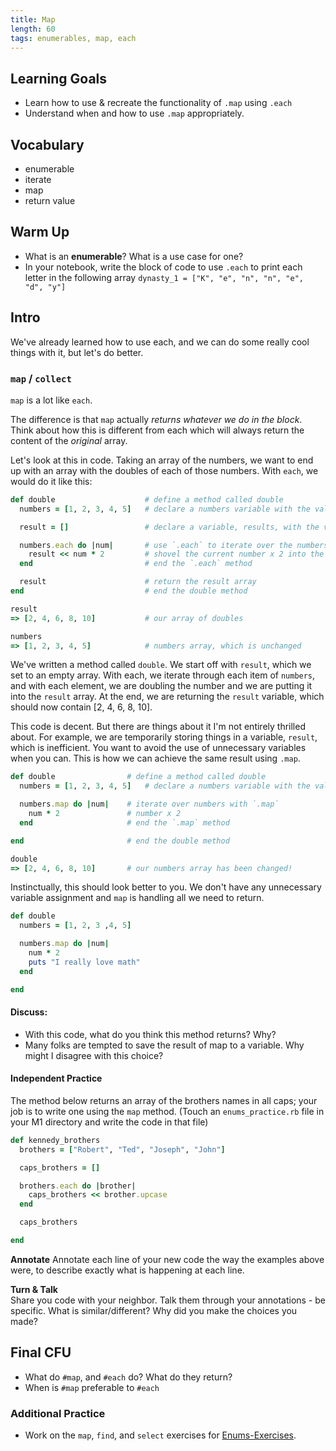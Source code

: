 ```yaml
---
title: Map
length: 60
tags: enumerables, map, each
---
```


## Learning Goals

* Learn how to use & recreate the functionality of `.map` using `.each`
* Understand when and how to use `.map` appropriately.


## Vocabulary  
* enumerable  
* iterate  
* map
* return value

## Warm Up  
* What is an **enumerable**? What is a use case for one?  
* In your notebook, write the block of code to use `.each` to print each letter in the following array `dynasty_1 = ["K", "e", "n", "n", "e", "d", "y"]`

## Intro

We've already learned how to use each, and we can do some really cool
things with it, but let's do better.

### `map` / `collect`

`map` is a lot like `each`.

The difference is that `map` actually _returns whatever we do in the block_. Think about how this is different from each which will always return the content of the _original_ array.

Let's look at this in code. Taking an array of the numbers, we want to end up with an array with the doubles of each of those numbers. With `each`, we would do it like this:

```ruby
def double                    # define a method called double
  numbers = [1, 2, 3, 4, 5]   # declare a numbers variable with the value of an array

  result = []                 # declare a variable, results, with the value of an empty array

  numbers.each do |num|       # use `.each` to iterate over the numbers array
    result << num * 2         # shovel the current number x 2 into the result array
  end                         # end the `.each` method

  result                      # return the result array
end                           # end the double method

result
=> [2, 4, 6, 8, 10]           # our array of doubles

numbers
=> [1, 2, 3, 4, 5]            # numbers array, which is unchanged
```

We've written a method called `double`. We start off with `result`, which we set to an empty array. With each, we iterate through each item of `numbers`, and with each element, we are doubling the number and we are putting it into the `result` array. At the end, we are returning the `result` variable, which should now contain [2, 4, 6, 8, 10].

This code is decent. But there are things about it I'm not entirely thrilled about. For example, we are temporarily storing things in a variable, `result`, which is inefficient. You want to avoid the use of unnecessary variables when you can. This is how we can achieve the same result using `.map`.

```ruby
def double                # define a method called double
  numbers = [1, 2, 3, 4, 5]   # declare a numbers variable with the value of an array

  numbers.map do |num|    # iterate over numbers with `.map`
    num * 2               # number x 2
  end                     # end the `.map` method

end                       # end the double method

double
=> [2, 4, 6, 8, 10]       # our numbers array has been changed!
```

Instinctually, this should look better to you. We don't have any unnecessary variable assignment and `map` is handling all we need to return.

```ruby
def double
  numbers = [1, 2, 3 ,4, 5]

  numbers.map do |num|
    num * 2
    puts "I really love math"
  end

end
```

#### Discuss:
* With this code, what do you think this method returns? Why?  
* Many folks are tempted to save the result of map to a variable. Why might I disagree with this choice?  

#### Independent Practice
The method below returns an array of the brothers names in all caps; your job is to write one using the `map` method. (Touch an `enums_practice.rb` file in your M1 directory and write the code in that file)

```ruby
def kennedy_brothers
  brothers = ["Robert", "Ted", "Joseph", "John"]

  caps_brothers = []

  brothers.each do |brother|
    caps_brothers << brother.upcase
  end

  caps_brothers

end
```
**Annotate**
Annotate each line of your new code the way the examples above were, to describe exactly what is happening at each line.

**Turn & Talk**  
Share you code with your neighbor.  Talk them through your annotations - be specific. What is similar/different? Why did you make the choices you made?  

## Final CFU
* What do `#map`, and `#each` do? What do they return?
* When is `#map` preferable to `#each`

### Additional Practice
* Work on the `map`, `find`, and `select` exercises for [Enums-Exercises](https://github.com/turingschool/enums-exercises).
